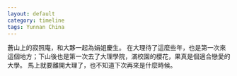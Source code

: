 ```yaml
---
layout: default
category: timeline
tags: Yunnan China
---
```


蒼山上的寂照庵，和大夥一起為娟姐慶生。
在大理待了這麼些年，也是第一次來這個地方；下山後也是第一次去了大理學院，滿校園的櫻花，果真是個適合戀愛的大學。
馬上就要離開大理了，也不知道下次再來是什麼時候。

<img src="{{ site_url }}/img/posts/2015-03-13-jizhaoan.jpg" alt="">

